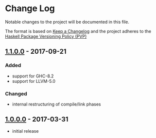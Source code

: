 # Change Log

Notable changes to the project will be documented in this file.

The format is based on [Keep a Changelog](http://keepachangelog.com/) and the
project adheres to the [Haskell Package Versioning
Policy (PVP)](https://pvp.haskell.org)

## [1.1.0.0] - 2017-09-21
### Added
 * support for GHC-8.2
 * support for LLVM-5.0

### Changed
 * internal restructuring of compile/link phases


## [1.0.0.0] - 2017-03-31
  * initial release


[1.1.0.0]:    https://github.com/AccelerateHS/accelerate-llvm/compare/1.0.0.0...1.1.0.0
[1.0.0.0]:    https://github.com/AccelerateHS/accelerate-llvm/compare/be7f91295f77434b2103c70aa1cabb6a4f2b09a8...1.0.0.0

